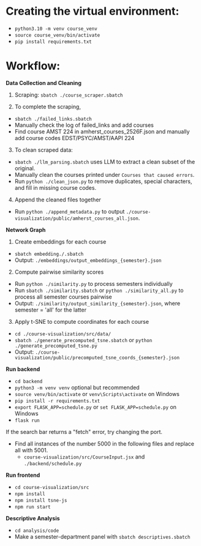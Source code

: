 # Creating the virtual environment:

- `python3.10 -m venv course_venv`
- `source course_venv/bin/activate`
- `pip install requirements.txt`

# Workflow:

**Data Collection and Cleaning**

1. Scraping:
   `sbatch ./course_scraper.sbatch`

2. To complete the scraping,
- `sbatch ./failed_links.sbatch`
- Manually check the log of failed_links and add courses
- Find course AMST 224 in amherst_courses_2526F.json and manually add course codes EDST/PSYC/AMST/AAPI 224

3. To clean scraped data:
- `sbatch ./llm_parsing.sbatch` uses LLM to extract a clean subset of the original.
- Manually clean the courses printed under `Courses that caused errors`.
- Run `python ./clean_json.py` to remove duplicates, special characters, and fill in missing course codes.

4. Append the cleaned files together
- Run `python ./append_metadata.py` to output `./course-visualization/public/amherst_courses_all.json`.

**Network Graph**
1. Create embeddings for each course
- `sbatch embedding./.sbatch`
- Output: `./embeddings/output_embeddings_{semester}.json`

2. Compute pairwise similarity scores
- Run `python ./similarity.py` to process semesters individually
- Run `sbatch ./similarity.sbatch`  or `python ./similarity_all.py` to process all semester courses pairwise
- Output: `./similarity/output_similarity_{semester}.json`, where semester = 'all' for the latter

3. Apply t-SNE to compute coordinates for each course
- `cd ./course-visualization/src/data/`
- `sbatch ./generate_precomputed_tsne.sbatch` or `python ./generate_precomputed_tsne.py`
- Output: `./course-visualization/public/precomputed_tsne_coords_{semester}.json`

**Run backend**
- `cd backend`
- `python3 -m venv venv` optional but recommended
- `source venv/bin/activate` or `venv\Scripts\activate` on Windows
- `pip install -r requirements.txt`
- `export FLASK_APP=schedule.py` or `set FLASK_APP=schedule.py` on Windows
- `flask run`

If the search bar returns a "fetch" error, try changing the port.
- Find all instances of the number 5000 in the following files and replace all with 5001.
   - `course-visualization/src/CourseInput.jsx` and `./backend/schedule.py`

**Run frontend**
- `cd course-visualization/src`
- `npm install`
- `npm install tsne-js`
- `npm run start`

**Descriptive Analysis**
- `cd analysis/code`
- Make a semester-department panel with `sbatch descriptives.sbatch`